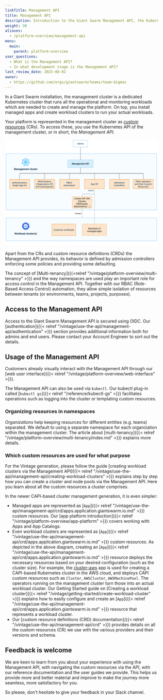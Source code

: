 ```yaml
---
linkTitle: Management API
title: Management API
description: Introduction to the Giant Swarm Management API, the Kubernetes API of the management cluster in your Giant Swarm installation.
weight: 30
aliases:
  - /platform-overview/management-api
menu:
  main:
    parent: platform-overview
user_questions:
  - What is the Management API?
  - In what development stage is the Management API?
last_review_date: 2023-08-02
owner:
  - https://github.com/orgs/giantswarm/teams/team-bigmac
---
```


In a Giant Swarm installation, the management cluster is a dedicated Kubernetes cluster that runs all the operational and monitoring workloads which are needed to create and manage the platform. On top, you install managed apps and create workload clusters to run your actual workloads.

Your platform is represented in the management cluster as [custom resources](https://kubernetes.io/docs/concepts/extend-kubernetes/api-extension/custom-resources/) (CRs). To access these, you use the Kubernetes API of the management cluster, or in short, the _Management API_.

![Schema showing the Management API](management-api-diagram.png)

<!-- Original: https://docs.google.com/drawings/d/1pt6_ExX2FVyFCI7mj_KuFWaVjqAGgAlqKfAFYNjKKgk/edit -->

Apart from the CRs and custom resource definitions (CRDs) the Management API provides, its behavior is defined by admission controllers enforcing some policies and providing some defaulting.

The concept of [Multi-tenancy]({{<relref "/vintage/platform-overview/multi-tenancy" >}}) and the way namespaces are used play an important role for access control in the Management API. Together with our RBAC (Role-Based Access Control) automation, they allow simple isolation of resources between tenants (or environments, teams, projects, purposes).

## Access to the Management API

Access to the Giant Swarm Management API is secured using OIDC. Our [authentication]({{< relref "/vintage/use-the-api/management-api/authentication" >}}) section provides additional information both for admins and end users. Please contact your Account Engineer to sort out the details.

## Usage of the Management API

Customers already visually interact with the Management API through our [web user interface]({{< relref "/vintage/platform-overview/web-interface" >}}).

The Management API can also be used via `kubectl`. Our kubectl plug-in called [`kubectl gs`]({{< relref "/reference/kubectl-gs" >}}) facilitates operations such as logging into the cluster or templating custom resources.

### Organizing resources in namespaces

_Organizations_ help keeping resources for different entities (e.g. teams) separated. We default to using a separate namespace for each organization within the management cluster. The article about [multi-tenancy]({{< relref "/vintage/platform-overview/multi-tenancy/index.md" >}}) explains more details.

### Which custom resources are used for what purpose

For the Vintage generation, please follow the guide [creating workload clusters via the Management API]({{< relref "/vintage/use-the-api/management-api/creating-workload-clusters" >}}) explains step by step how you can create a cluster and node pools via the Management API. Here you learn about all the custom resources a cluster comprises.

In the newer CAPI-based cluster management generation, it is even simpler:

- Managed apps are represented as [`App`]({{< relref "/vintage/use-the-api/management-api/crd/apps.application.giantswarm.io.md" >}}) custom resources. Our [app platform introduction]({{< relref "/vintage/platform-overview/app-platform" >}}) covers working with Apps and App Catalogs.
- Even workload clusters are represented as [`App`]({{< relref "/vintage/use-the-api/management-api/crd/apps.application.giantswarm.io.md" >}}) custom resources. As depicted in the above diagram, creating an [`App`]({{< relref "/vintage/use-the-api/management-api/crd/apps.application.giantswarm.io.md" >}}) resource deploys the necessary resources based on your desired configuration (such as the cluster size). For example, the [cluster-aws](https://github.com/giantswarm/cluster-aws) app is used for creating a CAPI-based Kubernetes cluster in the AWS cloud, and deploys CAPI custom resources such as `Cluster`, `AWSCluster`, `AWSMachinePool`. The operators running on the management cluster turn those into an actual workload cluster. Our Getting Started guide on [Creating a workload cluster]({{< relref "/vintage/getting-started/create-workload-cluster" >}}) explains how to easily configure and create an [`App`]({{< relref "/vintage/use-the-api/management-api/crd/apps.application.giantswarm.io.md" >}}) resource that represents a workload cluster.
- Our [custom resource definitions (CRD) documentation]({{< relref "/vintage/use-the-api/management-api/crd" >}}) provides details on all the custom resources (CR) we use with the various providers and their versions and schema.

## Feedback is welcome

We are keen to learn from you about your experience with using the Management API, with navigating the custom resources via the API, with our reference documentation and the user guides we provide. This helps us provide more and better material and improve to make the journey more seamless, more satisfactory for you.

So please, don't hesitate to give your feedback in your Slack channel.
